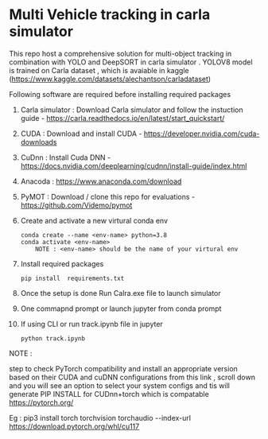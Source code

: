 # Multi Vehicle tracking in carla simulator 

This repo host a comprehensive solution for multi-object tracking in combination with YOLO and DeepSORT in carla simulator .
YOLOV8 model is trained on Carla dataset , which is avaiable in kaggle (https://www.kaggle.com/datasets/alechantson/carladataset)

Following software are required before installing required packages

1. Carla simulator : Download Carla simulator and follow the instuction guide - https://carla.readthedocs.io/en/latest/start_quickstart/
2. CUDA : Download and install CUDA - https://developer.nvidia.com/cuda-downloads
3. CuDnn : Install Cuda DNN - https://docs.nvidia.com/deeplearning/cudnn/install-guide/index.html
4. Anacoda : https://www.anaconda.com/download
5. PyMOT : Download / clone this repo for evaluations - https://github.com/Videmo/pymot
6. Create and activate a new virtural conda env 

    ```
    conda create --name <env-name> python=3.8
    conda activate <env-name> 
        NOTE : <env-name> should be the name of your virtural env
    ```
7. Install required packages
    ```
    pip install  requirements.txt
    ```
8. Once the setup is done Run Calra.exe file to launch simulator
9. One commapnd prompt or launch jupyter from conda prompt
10. If using CLI or run track.ipynb file in jupyter 
    ```
    python track.ipynb
    ```
NOTE : 

step to check PyTorch compatibility and install an appropriate version based on their CUDA and cuDNN configurations from this link , scroll down and you will see an option to select your system configs and tis will generate PIP INSTALL for CUDnn+torch which is compatable 
https://pytorch.org/

Eg : pip3 install torch torchvision torchaudio --index-url https://download.pytorch.org/whl/cu117
    
       
